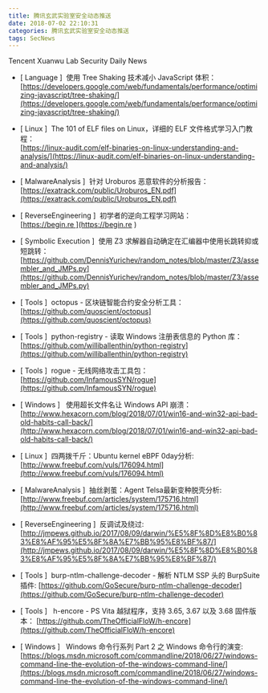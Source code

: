 ```yaml
---
title: 腾讯玄武实验室安全动态推送
date: 2018-07-02 22:10:31
categories: 腾讯玄武实验室安全动态推送
tags: SecNews
---
```


Tencent Xuanwu Lab Security Daily News  
* [ Language ]  使用 Tree Shaking 技术减小 JavaScript 体积：   
[https://developers.google.com/web/fundamentals/performance/optimizing-javascript/tree-shaking/](https://developers.google.com/web/fundamentals/performance/optimizing-javascript/tree-shaking/)  

* [ Linux ]  The 101 of ELF files on Linux，详细的 ELF 文件格式学习入门教程：   
[https://linux-audit.com/elf-binaries-on-linux-understanding-and-analysis/](https://linux-audit.com/elf-binaries-on-linux-understanding-and-analysis/)  

* [ MalwareAnalysis ]  针对 Uroburos 恶意软件的分析报告：   
[https://exatrack.com/public/Uroburos_EN.pdf](https://exatrack.com/public/Uroburos_EN.pdf)  

* [ ReverseEngineering ]  初学者的逆向工程学习网站：   
[https://begin.re ](https://begin.re )  

* [ Symbolic Execution ]  使用 Z3 求解器自动确定在汇编器中使用长跳转抑或短跳转：   
[https://github.com/DennisYurichev/random_notes/blob/master/Z3/assembler_and_JMPs.py](https://github.com/DennisYurichev/random_notes/blob/master/Z3/assembler_and_JMPs.py)  

* [ Tools ]  octopus - 区块链智能合约安全分析工具：   
[https://github.com/quoscient/octopus](https://github.com/quoscient/octopus)  

* [ Tools ]  python-registry - 读取 Windows 注册表信息的 Python 库：   
[https://github.com/williballenthin/python-registry](https://github.com/williballenthin/python-registry)  

* [ Tools ]  rogue - 无线网络攻击工具包：   
[https://github.com/InfamousSYN/rogue](https://github.com/InfamousSYN/rogue)  

* [ Windows ]   使用超长文件名让 Windows API 崩溃：   
[http://www.hexacorn.com/blog/2018/07/01/win16-and-win32-api-bad-old-habits-call-back/](http://www.hexacorn.com/blog/2018/07/01/win16-and-win32-api-bad-old-habits-call-back/)  

* [ Linux ]  四两拨千斤：Ubuntu kernel eBPF 0day分析: 
[http://www.freebuf.com/vuls/176094.html](http://www.freebuf.com/vuls/176094.html)  

* [ MalwareAnalysis ]  抽丝剥茧：Agent Telsa最新变种脱壳分析: 
[http://www.freebuf.com/articles/system/175716.html](http://www.freebuf.com/articles/system/175716.html)  

* [ ReverseEngineering ]  反调试及绕过: 
[http://jmpews.github.io/2017/08/09/darwin/%E5%8F%8D%E8%B0%83%E8%AF%95%E5%8F%8A%E7%BB%95%E8%BF%87/](http://jmpews.github.io/2017/08/09/darwin/%E5%8F%8D%E8%B0%83%E8%AF%95%E5%8F%8A%E7%BB%95%E8%BF%87/)  

* [ Tools ]  burp-ntlm-challenge-decoder - 解析 NTLM SSP 头的 BurpSuite 插件: 
[https://github.com/GoSecure/burp-ntlm-challenge-decoder](https://github.com/GoSecure/burp-ntlm-challenge-decoder)  

* [ Tools ]   h-encore - PS Vita 越狱程序，支持 3.65, 3.67 以及 3.68 固件版本： 
[https://github.com/TheOfficialFloW/h-encore](https://github.com/TheOfficialFloW/h-encore)  

* [ Windows ]   Windows 命令行系列 Part 2 之 Windows 命令行的演变: 
[https://blogs.msdn.microsoft.com/commandline/2018/06/27/windows-command-line-the-evolution-of-the-windows-command-line/](https://blogs.msdn.microsoft.com/commandline/2018/06/27/windows-command-line-the-evolution-of-the-windows-command-line/)  

